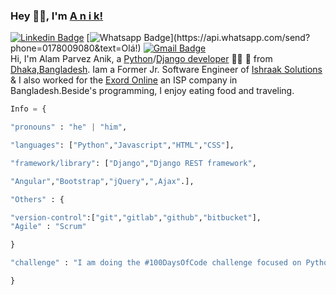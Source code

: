 ### Hey 👋🏽, I'm [A n i k!](https://www.facebook.com/ap1eek/) 
[![Linkedin Badge](https://img.shields.io/badge/-LinkedIn-blue?style=flat-square&logo=Linkedin&logoColor=white&link=https://www.linkedin.com/in/luiz-carlos-abbott-galvão-neto-21a93b148/)](https://www.linkedin.com/in/alamparvezanik/)
[![Whatsapp Badge](https://img.shields.io/badge/-Whatsapp-4CA143?style=flat-square&labelColor=4CA143&logo=whatsapp&logoColor=white&link=https://api.whatsapp.com/send?phone=5584999122284&text=Olá!)](https://api.whatsapp.com/send?phone=0178009080&text=Olá!)
[![Gmail Badge](https://img.shields.io/badge/-Gmail-c14438?style=flat-square&logo=Gmail&logoColor=white&link=mailto:ap.anik71@gmail.com)](mailto:ap.anik71@gmail.com) </br>
Hi, I'm Alam Parvez Anik, a [Python](https://www.python.org/)/[Django developer](https://www.djangoproject.com/) 👨‍💻 🚀 from [Dhaka,Bangladesh](https://www.google.com.bd/maps/place/%E0%A6%A2%E0%A6%BE%E0%A6%95%E0%A6%BE/@23.7808875,90.279238,11z/data=!3m1!4b1!4m5!3m4!1s0x3755b8b087026b81:0x8fa563bbdd5904c2!8m2!3d23.810332!4d90.4125181). Iam a Former Jr. Software Engineer of [Ishraak Solutions](https://www.ishraak.com/) & I also worked for the [Exord Online](http://exordonline.com/) an ISP company in Bangladesh.Beside's programming, I enjoy eating food and traveling. </br>
```python
Info = {

"pronouns" : "he" | "him",

"languages": ["Python","Javascript","HTML","CSS"],

"framework/library": ["Django","Django REST framework",

"Angular","Bootstrap","jQuery",",Ajax".],

"Others" : {

"version-control":["git","gitlab","github","bitbucket"],
"Agile" : "Scrum"

}

"challenge" : "I am doing the #100DaysOfCode challenge focused on Python & Django."

}
```
